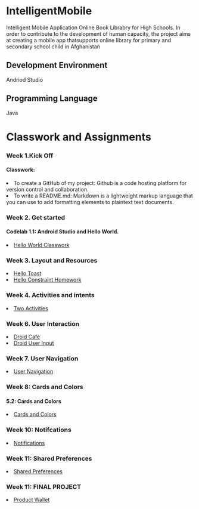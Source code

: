 # IntelligentMobile

Intelligent Mobile Application
Online Book Librabry for High Schools. In order to contribute to the development of human capacity, the project aims at creating a mobile app thatsupports online library for primary and secondary school child in Afghanistan

## Development Environment
Andriod Studio

## Programming Language
Java

# Classwork and Assignments
### Week 1.Kick Off
#### Classwork:
<li> To create a GitHub of my project: Github is a code hosting platform for version control and collaboration.</li> 
<li> To write a README.md: Markdown is a lightweight markup language that you can use to add formatting elements to plaintext text documents.</li> 

### Week 2. Get started
#### Codelab 1.1: Android Studio and Hello World.
 <li> <a href="https://github.com/shpoon19/IntelligentMobile/tree/HelloToast">Hello World Classwork</a></li>

### Week 3. Layout and Resources
<li><a href="https://github.com/shpoon19/IntelligentMobile/blob/ToastClasswork/README.md">Hello Toast</a>
<li><a href="https://github.com/shpoon19/IntelligentMobile/tree/HelloConstrain">Hello Constraint Homework</a>
 
 ### Week 4. Activities and intents
<li><a href="https://github.com/shpoon19/IntelligentMobile/tree/TwoActivities">Two Activities</a>
 


### Week 6. User Interaction
<li><a href="https://github.com/shpoon19/IntelligentMobile/tree/DroidCafe">Droid Cafe</a></li>
<li><a href="https://github.com/shpoon19/IntelligentMobile/tree/DroidUserInput">Droid User Input</a></li>

### Week 7. User Navigation
<li><a href="https://github.com/shpoon19/IntelligentMobile/tree/UserNavigation">User Navigation</a></li>


### Week 8: Cards and Colors
#### 5.2: Cards and Colors
 <li><a href="https://github.com/shpoon19/IntelligentMobile/tree/CardsandColors">Cards and Colors</a></li>
 
 ### Week 10: Notifcations
 <li><a href="https://github.com/shpoon19/IntelligentMobile/tree/notifications">Notifications</a></li>
 
### Week 11: Shared Preferences
 <li><a href="https://github.com/shpoon19/IntelligentMobile/tree/SharedPrefs">Shared Preferences</a></li>

### Week 11: FINAL PROJECT
 <li><a href="https://github.com/shpoon19/IntelligentMobile/tree/FinalProject">Product Wallet</a></li>


